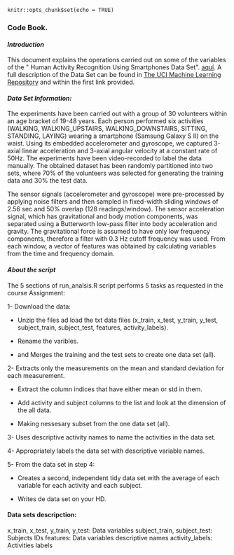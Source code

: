

```{r setup, include=FALSE}
knitr::opts_chunk$set(echo = TRUE)
```

### Code Book.

#### *Introduction*
This document explains the operations carried out on some of the variables of the "
Human Activity Recognition Using Smartphones Data Set". [aquí](https://d396qusza40orc.cloudfront.net/getdata%2Fprojectfiles%2FUCI%20HAR%20Dataset.zip).
A full description of the Data Set can be found in [The UCI Machine Learning Repository](https://archive.ics.uci.edu/ml/datasets/Human+Activity+Recognition+Using+Smartphones#) and within the first link provided.


#### *Data Set Information:*

The experiments have been carried out with a group of 30 volunteers within an age bracket of 19-48 years. Each person performed six activities (WALKING, WALKING_UPSTAIRS, WALKING_DOWNSTAIRS, SITTING, STANDING, LAYING) wearing a smartphone (Samsung Galaxy S II) on the waist. Using its embedded accelerometer and gyroscope, we captured 3-axial linear acceleration and 3-axial angular velocity at a constant rate of 50Hz. The experiments have been video-recorded to label the data manually. The obtained dataset has been randomly partitioned into two sets, where 70% of the volunteers was selected for generating the training data and 30% the test data.

The sensor signals (accelerometer and gyroscope) were pre-processed by applying noise filters and then sampled in fixed-width sliding windows of 2.56 sec and 50% overlap (128 readings/window). The sensor acceleration signal, which has gravitational and body motion components, was separated using a Butterworth low-pass filter into body acceleration and gravity. The gravitational force is assumed to have only low frequency components, therefore a filter with 0.3 Hz cutoff frequency was used. From each window, a vector of features was obtained by calculating variables from the time and frequency domain.


#### *About the script*
The 5 sections of run_analsis.R script performs 5 tasks as requested in the course Assignment:

1- Download the data:

- Unzip the files ad load the txt data files (x_train, x_test, y_train, y_test, subject_train, subject_test, features, activity_labels).

- Rename the varibles.

- and Merges the training and the test sets to create one data set (all).
    
2- Extracts only the measurements on the mean and standard deviation for each measurement.

- Extract the column indices that have either mean or std in them.

- Add activity and subject columns to the list and look at the dimension of the all data.

- Making nessesary subset from the one data set (all).
    
3- Uses descriptive activity names to name the activities in the data set. 

4- Appropriately labels the data set with descriptive variable names.

5- From the data set in step 4:

- Creates a second, independent tidy data set with the average of each variable for each activity and each subject.

- Writes de data set on your HD.


#### Data sets descripction:
x_train, x_test, y_train, y_test: Data variables 
subject_train, subject_test: Subjects IDs 
features: Data variables descriptive names
activity_labels: Activities labels
